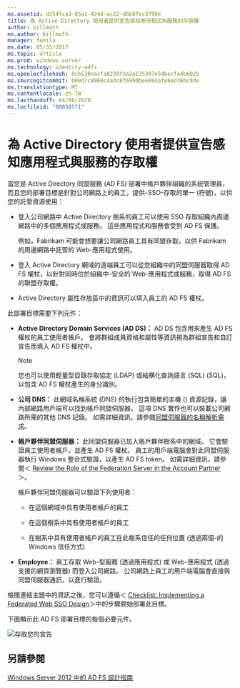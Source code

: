 ```yaml
---
ms.assetid: d254fca3-85a1-424d-ac22-d6687ec3798e
title: 為 Active Directory 使用者提供宣告感知應用程式與服務的存取權
author: billmath
ms.author: billmath
manager: femila
ms.date: 05/31/2017
ms.topic: article
ms.prod: windows-server
ms.technology: identity-adfs
ms.openlocfilehash: 0cb530eacfa8239f3a2a135397e54becfadb602b
ms.sourcegitcommit: b00d7c8968c4adc8f699dbee694afe6ed36bc9de
ms.translationtype: MT
ms.contentlocale: zh-TW
ms.lasthandoff: 04/08/2020
ms.locfileid: "80858571"
---
```

# <a name="provide-your-active-directory-users-access-to-your-claims-aware-applications-and-services"></a>為 Active Directory 使用者提供宣告感知應用程式與服務的存取權

當您是 Active Directory 同盟服務 \(AD FS\) 部署中帳戶夥伴組織的系統管理員，而且您的部署目標是針對公司網路上的員工，提供\-SSO\-存取的單一 \(符號\)，以供您的託管資源使用：  
  
-   登入公司網路中 Active Directory 樹系的員工可以使用 SSO 存取組織內周邊網路中的多個應用程式或服務。 這些應用程式和服務會受到 AD FS 保護。  
  
    例如，Fabrikam 可能會想要讓公司網路員工具有同盟存取，以供 Fabrikam 的周邊網路中託管的 Web\-應用程式使用。  
  
-   登入 Active Directory 網域的遠端員工可以從您組織中的同盟伺服器取得 AD FS 權杖，以針對同時位於組織中\-安全的 Web\-應用程式或服務，取得 AD FS 的聯盟存取權。  
  
-   Active Directory 屬性存放區中的資訊可以填入員工的 AD FS 權杖。  
  
此部署目標需要下列元件：  
  
-   **Active Directory Domain Services \(AD DS\)：** AD DS 包含用來產生 AD FS 權杖的員工使用者帳戶。 會將群組成員資格和屬性等資訊視為群組宣告和自訂宣告而填入 AD FS 權杖中。  
  
    > [!NOTE]  
    > 您也可以使用輕量型目錄存取協定 \(LDAP\) 或結構化查詢語言 (SQL) \(SQL\)，以包含 AD FS 權杖產生的身分識別。  
  
-   **公司 DNS：** 此網域名稱系統 \(DNS\) 的執行包含簡單的主機 \(\) 資源記錄，讓內部網路用戶端可以找到帳戶同盟伺服器。 這項 DNS 實作也可以裝載公司網路所需的其他 DNS 記錄。 如需詳細資訊，請參閱[同盟伺服器的名稱解析需求](Name-Resolution-Requirements-for-Federation-Servers.md)。  
  
-   **帳戶夥伴同盟伺服器：** 此同盟伺服器已加入帳戶夥伴樹系中的網域。 它會驗證員工使用者帳戶，並產生 AD FS 權杖。 員工的用戶端電腦會對此同盟伺服器執行 Windows 整合式驗證，以產生 AD FS token。 如需詳細資訊，請參閱＜ [Review the Role of the Federation Server in the Account Partner](Review-the-Role-of-the-Federation-Server-in-the-Account-Partner.md)＞。  
  
    帳戶夥伴同盟伺服器可以驗證下列使用者：  
  
    -   在這個網域中具有使用者帳戶的員工  
  
    -   在這個樹系中具有使用者帳戶的員工  
  
    -   在樹系中具有使用者帳戶的員工在此樹系信任的任何位置 \(透過兩個\-的 Windows 信任方式\)  
  
-   **Employee：** 員工存取 Web\-型服務 \(透過應用程式\) 或 Web\-應用程式 \(透過支援的網頁瀏覽器\) 而登入公司網路。 公司網路上員工的用戶端電腦會直接與同盟伺服器通訊，以進行驗證。  
  
檢閱連結主題中的資訊之後，您可以遵循＜ [Checklist: Implementing a Federated Web SSO Design](../../ad-fs/deployment/Checklist--Implementing-a-Federated-Web-SSO-Design.md)＞中的步驟開始部署此目標。  
  
下圖顯示此 AD FS 部署目標的每個必要元件。  
  
![存取您的宣告](media/31394ea8-fecb-4372-ac3f-cc3cf566ffc9.gif)  
  
## <a name="see-also"></a>另請參閱
[Windows Server 2012 中的 AD FS 設計指南](AD-FS-Design-Guide-in-Windows-Server-2012.md)
